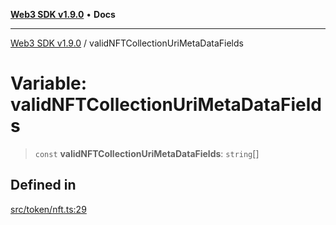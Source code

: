 [**Web3 SDK v1.9.0**](../README.md) • **Docs**

***

[Web3 SDK v1.9.0](../globals.md) / validNFTCollectionUriMetaDataFields

# Variable: validNFTCollectionUriMetaDataFields

> `const` **validNFTCollectionUriMetaDataFields**: `string`[]

## Defined in

[src/token/nft.ts:29](https://github.com/Mystic-Nayy/alephium-web3/blob/ee41f5e0e7d7fb0b155fe62f05b2ac03772895ca/packages/web3/src/token/nft.ts#L29)
